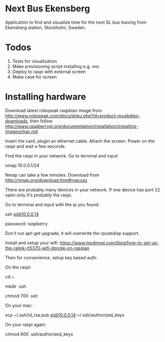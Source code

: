 # Next Bus Ekensberg
Application to find and visualize time for the next SL bus leaving from Ekensberg station, Stockholm, Sweden. 

# Todos
1. Tests for visualization
1. Make provisioning script installing e.g. vnc
1. Deploy to raspi with external screen
1. Make case for screen

# Installing hardware
Download latest robopeak raspbian image from http://www.robopeak.com/docs/doku.php?id=product-rpusbdisp-downloads, then follow http://www.raspberrypi.org/documentation/installation/installing-images/mac.md

Insert the card, plugin an ethernet cable. Attach the screen. Power on the raspi and wait a few seconds.

Find the raspi in your network. Go to terminal and input:

nmap 10.0.0.1/24

Nmap can take a few minutes. Download from http://nmap.org/download.html#macosx

There are probably many devices in your network. If one device has port 22 open only it's probably the raspi.

Go to terminal and input with the ip you found:

ssh pi@10.0.0.14

password: raspberry

Don't run apt-get upgrade, it will overwrite the rpusbdisp support.

Install and setup your wifi: https://www.modmypi.com/blog/how-to-set-up-the-ralink-rt5370-wifi-dongle-on-raspian

Then for convenience, setup key based auth:

On the raspi:

cd ~

mkdir .ssh

chmod 700 .ssh

On your mac:

scp ~/.ssh/id_rsa.pub pi@10.0.0.14:~/.ssh/authorized_keys

On your raspi again:

chmod 600 .ssh/authorized_keys